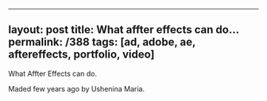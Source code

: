 ---
layout: post
title: What affter effects can do&#8230;
permalink: /388
tags: [ad, adobe, ae, aftereffects, portfolio, video]
----



What Affter Effects can do.


Maded few years ago by Ushenina Maria.

